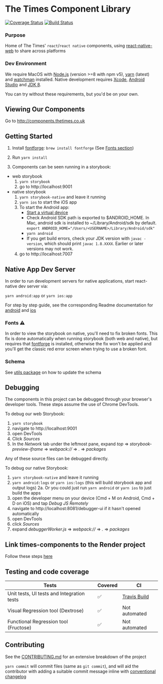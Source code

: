 # The Times Component Library

[![Coverage Status](https://coveralls.io/repos/github/newsuk/times-components/badge.svg?branch=master)](https://coveralls.io/github/newsuk/times-components?branch=master)
[![Build Status](https://app.bitrise.io/app/b82f579b5213b496#/builds)](https://app.bitrise.io/app/b82f579b5213b496#/builds)

### Purpose

Home of The Times' `react`/`react native` components, using
[react-native-web](https://github.com/necolas/react-native-web) to share across
platforms

### Dev Environment

We require MacOS with [Node.js](https://nodejs.org) (version >=8 with npm v5),
[yarn](https://yarnpkg.com) (latest) and
[watchman](https://facebook.github.io/watchman) installed. Native development
requires [Xcode](https://developer.apple.com/xcode),
[Android Studio](https://developer.android.com/studio/index.html) and
[JDK 8](http://www.oracle.com/technetwork/java/javase/downloads/java-archive-javase8-2177648.html).

You can try without these requirements, but you'd be on your own.

## Viewing Our Components

Go to http://components.thetimes.co.uk

## Getting Started

1. Install [fontforge](http://fontforge.github.io/en-US/): `brew install fontforge` (See [Fonts section](#fonts))

2. Run `yarn install`

3. Components can be seen running in a storybook:

- web storybook
  1. `yarn storybook`
  2. go to http://localhost:9001
- native storybook
  1. `yarn storybook-native` and leave it running
  2. `yarn ios` to start the iOS app
  3. To start the Android app:
     - [Start a virtual device](https://developer.android.com/studio/run/managing-avds.html)
     - Check Android SDK path is exported to \$ANDROID_HOME. In Mac, android sdk
       is installed to ~/Library/Android/sdk by default. `export ANDROID_HOME="/Users/<USERNAME>/Library/Android/sdk"`
     - `yarn android`
     - If you get build errors, check your JDK version with `javac -version`,
       which should print `javac 1.8.XXXX`. Earlier or later versions may not
       work.
  4. go to http://localhost:7007

## Native App Dev Server

In order to run development servers for native applications, start react-native dev
server via:

`yarn android:app` or `yarn ios:app`

For step by step guide, see the corresponding Readme documentation for [android](./android-app/README.md) and [ios](./ios-app/README.md)

### Fonts ⚠️

In order to view the storybook on native, you'll need to fix broken fonts. This
fix is done automatically when running storybook (both web and native), but
requires that [fontforge](http://fontforge.github.io/en-US/) is installed,
otherwise the fix won't be applied and you'll get the classic red error screen
when trying to use a broken font.

### Schema

See [utils package](packages/utils/README.md) on how to update the schema

## Debugging

The components in this project can be debugged through your browser's developer
tools. These steps assume the use of Chrome DevTools.

To debug our web Storybook:

1. `yarn storybook`
2. navigate to http://localhost:9001
3. open DevTools
4. Click _Sources_
5. In the _Network_ tab under the leftmost pane, expand _top_ =>
   _storybook-preview-iframe_ => _webpack://_ => _._ => _packages_

Any of these source files can be debugged directly.

To debug our native Storybook:

1. `yarn storybook-native` and leave it running
2. `yarn android:logs` or `yarn ios:logs` (this will build storybook app and output logs)
   2a. Or you could just run `yarn android` or `yarn ios` to just build the apps
3. open the developer menu on your device (Cmd + M on Android, Cmd + D on iOS)
   and tap _Debug JS Remotely_
4. navigate to http://localhost:8081/debugger-ui if it hasn't opened
   automatically
5. open DevTools
6. click _Sources_
7. expand _debuggerWorker.js_ => _webpack://_ => _._ => _packages_

## Link times-components to the Render project

Follow these steps [here](https://github.com/newsuk/cps-content-render#locally-mount-your-custom-build-of-times-components)

## Testing and code coverage

| Tests                                      | Covered            | CI                                                            |
| ------------------------------------------ | ------------------ | ------------------------------------------------------------- |
| Unit tests, UI tests and Integration tests | :white_check_mark: | [Travis Build](https://travis-ci.org/newsuk/times-components) |
| Visual Regression tool (Dextrose)          | :white_check_mark: | Not automated                                                 |
| Functional Regression tool (Fructose)      | :white_check_mark: | Not automated                                                 |

## Contributing

See the [CONTRIBUTING.md](.github/CONTRIBUTING.md) for an extensive breakdown of
the project

`yarn commit` will commit files (same as `git commit`), and will aid the
contributor with adding a suitable commit message inline with
[conventional changelog](https://github.com/commitizen/cz-cli)

